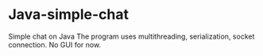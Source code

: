# Java-simple-chat
Simple chat on Java
The program uses multithreading, serialization, socket connection. No GUI for now.

